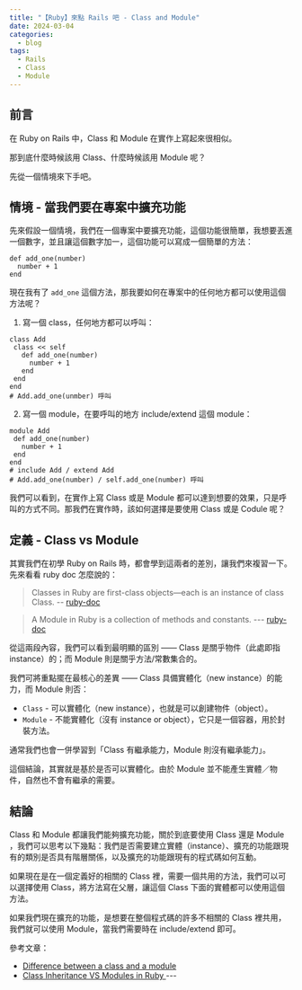 ```yaml
---
title: "【Ruby】來點 Rails 吧 - Class and Module"
date: 2024-03-04
categories:
  - blog
tags:
  - Rails
  - Class
  - Module
---
```


## 前言

在 Ruby on Rails 中，Class 和 Module 在實作上寫起來很相似。

那到底什麼時候該用 Class、什麼時候該用 Module 呢？

先從一個情境來下手吧。

## 情境 - 當我們要在專案中擴充功能


先來假設一個情境，我們在一個專案中要擴充功能，這個功能很簡單，我想要丟進一個數字，並且讓這個數字加一，這個功能可以寫成一個簡單的方法：

```ruby=
def add_one(number)
  number + 1
end
```

現在我有了 `add_one` 這個方法，那我要如何在專案中的任何地方都可以使用這個方法呢？

1. 寫一個 class，任何地方都可以呼叫：
 ```ruby=
 class Add
  class << self
    def add_one(number)
      number + 1
    end
  end
end
# Add.add_one(unmber) 呼叫
 ```
2. 寫一個 module，在要呼叫的地方 include/extend 這個 module：
 ```ruby=
 module Add
  def add_one(number)
    number + 1
  end
 end
 # include Add / extend Add
 # Add.add_one(number) / self.add_one(number) 呼叫
 ```

我們可以看到，在實作上寫 Class 或是 Module 都可以達到想要的效果，只是呼叫的方式不同。那我們在實作時，該如何選擇是要使用 Class 或是 Codule 呢？


## 定義 - Class vs Module

其實我們在初學 Ruby on Rails 時，都會學到這兩者的差別，讓我們來複習一下。先來看看 ruby doc 怎麼說的：

>Classes in Ruby are first-class objects—each is an instance of class Class. -- [ruby-doc](https://ruby-doc.org/3.2.2/Class.html)

>A Module in Ruby is a collection of methods and constants. --- [ruby-doc](https://ruby-doc.org/3.2.2/Module.html)

從這兩段內容，我們可以看到最明顯的區別 —— Class 是關乎物件（此處即指 instance）的；而 Module 則是關乎方法/常數集合的。

我們可將重點擺在最核心的差異 —— Class 具備實體化（new instance）的能力，而 Module 則否：

+ `Class` - 可以實體化（new instance），也就是可以創建物件（object）。
+ `Module` - 不能實體化（沒有 instance or object），它只是一個容器，用於封裝方法。


通常我們也會一併學習到「Class 有繼承能力，Module 則沒有繼承能力」。

這個結論，其實就是基於是否可以實體化。由於 Module 並不能產生實體／物件，自然也不會有繼承的需要。


## 結論

Class 和 Module 都讓我們能夠擴充功能，關於到底要使用 Class 還是 Module ，我們可以思考以下幾點：我們是否需要建立實體（instance）、擴充的功能跟現有的類別是否具有階層關係，以及擴充的功能跟現有的程式碼如何互動。

如果現在是在一個定義好的相關的 Class 裡，需要一個共用的方法，我們可以可以選擇使用 Class，將方法寫在父層，讓這個 Class 下面的實體都可以使用這個方法。

如果我們現在擴充的功能，是想要在整個程式碼的許多不相關的 Class 裡共用，我們就可以使用 Module，當我們需要時在 include/extend 即可。

參考文章：
+ [Difference between a class and a module](https://stackoverflow.com/questions/151505/difference-between-a-class-and-a-module/9778021#9778021)
+ [ Class Inheritance VS Modules in Ruby
](https://dev.to/abbiecoghlan/class-inheritance-vs-modules-in-ruby-1fha)---
